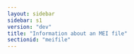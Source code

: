 ```yaml
---
layout: sidebar
sidebar: s1
version: "dev"
title: "Information about an MEI file"
sectionid: "meifile"
---
```

